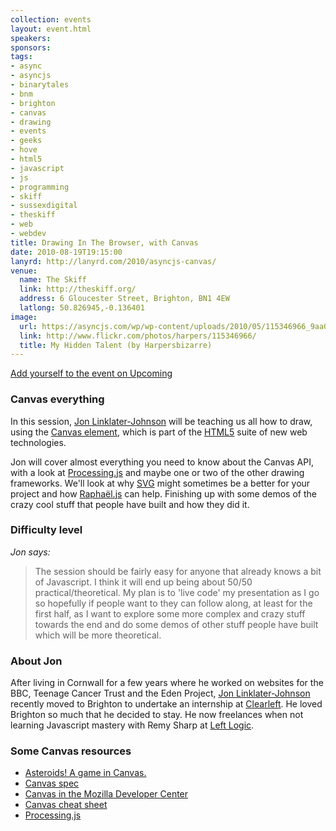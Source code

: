 ```yaml
---
collection: events
layout: event.html
speakers: 
sponsors: 
tags: 
- async
- asyncjs
- binarytales
- bnm
- brighton
- canvas
- drawing
- events
- geeks
- hove
- html5
- javascript
- js
- programming
- skiff
- sussexdigital
- theskiff
- web
- webdev
title: Drawing In The Browser, with Canvas
date: 2010-08-19T19:15:00
lanyrd: http://lanyrd.com/2010/asyncjs-canvas/
venue: 
  name: The Skiff
  link: http://theskiff.org/
  address: 6 Gloucester Street, Brighton, BN1 4EW
  latlong: 50.826945,-0.136401
image:
  url: https://asyncjs.com/wp/wp-content/uploads/2010/05/115346966_9aa01c2df0.jpg
  link: http://www.flickr.com/photos/harpers/115346966/
  title: My Hidden Talent (by Harpersbizarre)
---
```

<a href="http://upcoming.yahoo.com/event/6008431/">Add yourself to the event on Upcoming</a>

<h3>Canvas everything</h3>
In this session, <a href="http://twitter.com/binarytales">Jon Linklater-Johnson</a> will be teaching us all how to draw, using the <a href="http://en.wikipedia.org/wiki/Canvas_element">Canvas element</a>, which is part of the <a href="en.wikipedia.org/wiki/Html5">HTML5</a> suite of new web technologies.

Jon will cover almost everything you need to know about the Canvas API, with a look at <a href="http://processingjs.org">Processing.js</a> and maybe one or two of the other drawing frameworks. We'll look at why <a href="en.wikipedia.org/wiki/Scalable_Vector_Graphics">SVG</a> might sometimes be a better for your project and how <a href="http://raphaeljs.com">Raphaël.js</a> can help. Finishing up with some demos of the crazy cool stuff that people have built and how they did it.
<h3>Difficulty level</h3>
<em>Jon says:</em>

<blockquote>The session should be fairly easy for anyone that already knows a bit of Javascript. I think it will end up being about 50/50 practical/theoretical. My plan is to 'live code' my presentation as I go so hopefully if people want to they can follow along, at least for the first half, as I want to explore some more complex and crazy stuff towards the end and do some demos of other stuff people have built which will be more theoretical.</blockquote>

<h3>About Jon</h3>
After living in Cornwall for a few years where he worked on websites for the BBC, Teenage Cancer Trust and the Eden Project, <a href="http://twitter.com/binarytales">Jon Linklater-Johnson</a> recently moved to Brighton to undertake an internship at <a href="http://clearleft.com">Clearleft</a>. He loved Brighton so much that he decided to stay. He now freelances when not learning Javascript mastery with Remy Sharp at <a href="http://leftlogic.com">Left Logic</a>.

<h3>Some Canvas resources</h3>
<ul>
	<li><a href="http://dougmcinnes.com/html-5-asteroids/">Asteroids! A game in Canvas.</a></li>
	<li><a href="http://www.whatwg.org/specs/web-apps/current-work/multipage/the-canvas-element.html#the-canvas-element">Canvas spec</a></li>
	<li><a href="https://developer.mozilla.org/en/html/canvas">Canvas in the Mozilla Developer Center</a></li>
	<li><a href="http://blog.nihilogic.dk/2009/02/html5-canvas-cheat-sheet.html">Canvas cheat sheet</a></li>
	<li><a href="http://processingjs.org">Processing.js</a></li>
</ul>
